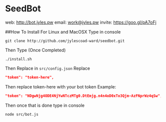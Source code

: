 # SeedBot
web: http://bot.jyles.pw
email: work@jyles.pw
invite: https://goo.gl/pA7oFj

##How To Install For Linux and MacOSX
Type in console
```shell
git clone http://github.com/jylescoad-ward/seedbot.git
```
Then Type (Once Completed)
```shell
./install.sh
```
Then Replace in ```src/config.json```
Replace
```json
"token": "token-here",
```
Then replace token-here with your bot token
Example:
```json
"token": "NDgwNjg4ODE4NjYwNTczMTg0.DtEmjg.n4n4oD0xTo3Qjm-AzFNprWz4qSw",
```

Then once that is done type in console
```sh
node src/bot.js
```
